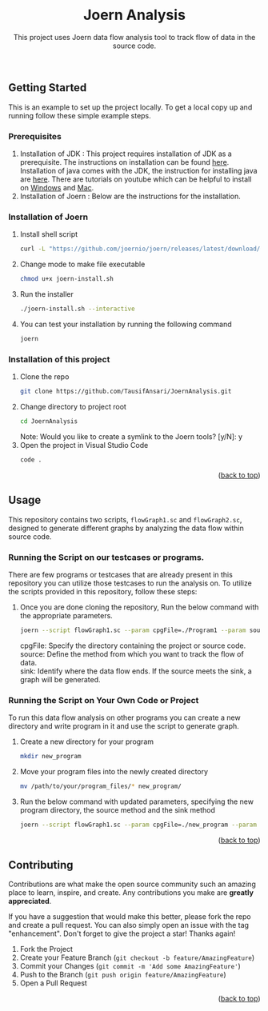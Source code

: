 <!-- # JoernAnalysis
This project uses Joern data flow analysis tool to track flow of data in the source code. -->


<!-- Improved compatibility of back to top link: See: https://github.com/othneildrew/Best-README-Template/pull/73 -->
<a name="readme-top"></a>
<!--
*** Thanks for checking out the Best-README-Template. If you have a suggestion
*** that would make this better, please fork the repo and create a pull request
*** or simply open an issue with the tag "enhancement".
*** Don't forget to give the project a star!
*** Thanks again! Now go create something AMAZING! :D
-->




<!-- PROJECT LOGO -->
<br />
<div align="center">
<!--   <a href="https://github.com/github_username/repo_name">
    <img src="images/logo.png" alt="Logo" width="80" height="80">
  </a> -->

<h1 align="center">Joern Analysis</h3>

  <p align="center">
    This project uses Joern data flow analysis tool to track flow of data in the source code.
    <br />
<!--     <a href="https://github.com/github_username/repo_name"><strong>Explore the docs »</strong></a> -->
    <br />
    <br />
  </p>
</div>



<!-- GETTING STARTED -->
## Getting Started

This is an example to set up the project locally.
To get a local copy up and running follow these simple example steps.

### Prerequisites

1. Installation of JDK : This project requires installation of JDK as a prerequisite. The instructions on installation can be found [here](https://docs.oracle.com/en/java/javase/18/install/overview-jdk-installation.html#GUID-8677A77F-231A-40F7-98B9-1FD0B48C346A). Installation of java comes with the JDK, the instruction for installing java are [here](https://www.oracle.com/java/technologies/downloads/).
There are tutorials on youtube which can be helpful to install on [Windows](https://www.youtube.com/watch?v=jPwrWjEwtrw) and [Mac](https://www.youtube.com/watch?v=PQk9O03cukQ).
2. Installation of Joern : Below are the instructions for the installation.




### Installation of Joern

1. Install shell script
   ```sh
   curl -L "https://github.com/joernio/joern/releases/latest/download/joern-install.sh" -o joern-install.sh
   ```
2. Change mode to make file executable
   ```sh
   chmod u+x joern-install.sh
   ```
3. Run the installer
   ```sh
   ./joern-install.sh --interactive
   ```
4. You can test your installation by running the following command
   ```sh
   joern
   ```


### Installation of this project

1. Clone the repo
   ```sh
   git clone https://github.com/TausifAnsari/JoernAnalysis.git
   ```
3. Change directory to project root
   ```sh
   cd JoernAnalysis
   ```
   Note: Would you like to create a symlink to the Joern tools? [y/N]: y
4. Open the project in Visual Studio Code
   ```sh
   code .
   ```


<p align="right">(<a href="#readme-top">back to top</a>)</p>



<!-- USAGE EXAMPLES -->
## Usage

This repository contains two scripts, `flowGraph1.sc` and `flowGraph2.sc`, designed to generate different graphs by analyzing the data flow within source code.

### Running the Script on our testcases or programs.
There are few programs or testcases that are already present in this repository you can utilize those testcases to run the analysis on. To utilize the scripts provided in this repository, follow these steps:

1. Once you are done cloning the repository, Run the below command with the appropriate parameters.
   ```sh
   joern --script flowGraph1.sc --param cpgFile=./Program1 --param source=input --param sink=print
   ```

   cpgFile: Specify the directory containing the project or source code. <br />
   source: Define the method from which you want to track the flow of data. <br />
   sink: Identify where the data flow ends. If the source meets the sink, a graph will be generated. <br />


### Running the Script on Your Own Code or Project
To run this data flow analysis on other programs you can create a new directory and write program in it and use the script to generate graph.

1. Create a new directory for your program
   ```sh
   mkdir new_program
   ```
2. Move your program files into the newly created directory
   ```sh
   mv /path/to/your/program_files/* new_program/
   ```
3. Run the below command with updated parameters, specifying the new program directory, the source method and the sink method
   ```sh
   joern --script flowGraph1.sc --param cpgFile=./new_program --param source=input --param sink=print
   ```
   
<p align="right">(<a href="#readme-top">back to top</a>)</p>



<!-- CONTRIBUTING -->
## Contributing

Contributions are what make the open source community such an amazing place to learn, inspire, and create. Any contributions you make are **greatly appreciated**.

If you have a suggestion that would make this better, please fork the repo and create a pull request. You can also simply open an issue with the tag "enhancement".
Don't forget to give the project a star! Thanks again!

1. Fork the Project
2. Create your Feature Branch (`git checkout -b feature/AmazingFeature`)
3. Commit your Changes (`git commit -m 'Add some AmazingFeature'`)
4. Push to the Branch (`git push origin feature/AmazingFeature`)
5. Open a Pull Request

<p align="right">(<a href="#readme-top">back to top</a>)</p>



<!-- MARKDOWN LINKS & IMAGES -->
<!-- https://www.markdownguide.org/basic-syntax/#reference-style-links 
[contributors-shield]: https://img.shields.io/github/contributors/github_username/repo_name.svg?style=for-the-badge
[contributors-url]: https://github.com/github_username/repo_name/graphs/contributors
[forks-shield]: https://img.shields.io/github/forks/github_username/repo_name.svg?style=for-the-badge
[forks-url]: https://github.com/github_username/repo_name/network/members
[stars-shield]: https://img.shields.io/github/stars/github_username/repo_name.svg?style=for-the-badge
[stars-url]: https://github.com/github_username/repo_name/stargazers
[issues-shield]: https://img.shields.io/github/issues/github_username/repo_name.svg?style=for-the-badge
[issues-url]: https://github.com/github_username/repo_name/issues
[license-shield]: https://img.shields.io/github/license/github_username/repo_name.svg?style=for-the-badge
[license-url]: https://github.com/github_username/repo_name/blob/master/LICENSE.txt
[linkedin-shield]: https://img.shields.io/badge/-LinkedIn-black.svg?style=for-the-badge&logo=linkedin&colorB=555
[linkedin-url]: https://linkedin.com/in/linkedin_username
[product-screenshot]: images/screenshot.png
[Next.js]: https://img.shields.io/badge/next.js-000000?style=for-the-badge&logo=nextdotjs&logoColor=white
[Next-url]: https://nextjs.org/
[React.js]: https://img.shields.io/badge/React-20232A?style=for-the-badge&logo=react&logoColor=61DAFB
[React-url]: https://reactjs.org/
[Vue.js]: https://img.shields.io/badge/Vue.js-35495E?style=for-the-badge&logo=vuedotjs&logoColor=4FC08D
[Vue-url]: https://vuejs.org/
[Angular.io]: https://img.shields.io/badge/Angular-DD0031?style=for-the-badge&logo=angular&logoColor=white
[Angular-url]: https://angular.io/
[Svelte.dev]: https://img.shields.io/badge/Svelte-4A4A55?style=for-the-badge&logo=svelte&logoColor=FF3E00
[Svelte-url]: https://svelte.dev/
[Laravel.com]: https://img.shields.io/badge/Laravel-FF2D20?style=for-the-badge&logo=laravel&logoColor=white
[Laravel-url]: https://laravel.com
[Bootstrap.com]: https://img.shields.io/badge/Bootstrap-563D7C?style=for-the-badge&logo=bootstrap&logoColor=white
[Bootstrap-url]: https://getbootstrap.com
[JQuery.com]: https://img.shields.io/badge/jQuery-0769AD?style=for-the-badge&logo=jquery&logoColor=white
[JQuery-url]: https://jquery.com -->
